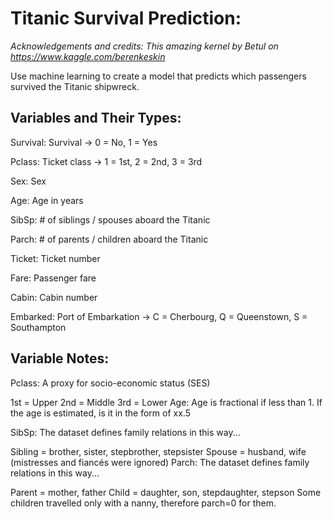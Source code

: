 # Titanic Survival Prediction:

*Acknowledgements and credits: This amazing kernel by Betul on https://www.kaggle.com/berenkeskin*

Use machine learning to create a model that predicts which passengers survived the Titanic shipwreck.

## Variables and Their Types:

Survival: Survival -> 0 = No, 1 = Yes

Pclass: Ticket class -> 1 = 1st, 2 = 2nd, 3 = 3rd

Sex: Sex

Age: Age in years

SibSp: # of siblings / spouses aboard the Titanic

Parch: # of parents / children aboard the Titanic

Ticket: Ticket number

Fare: Passenger fare

Cabin: Cabin number

Embarked: Port of Embarkation -> C = Cherbourg, Q = Queenstown, S = Southampton

## Variable Notes:

Pclass: A proxy for socio-economic status (SES)

1st = Upper
2nd = Middle
3rd = Lower
Age: Age is fractional if less than 1. If the age is estimated, is it in the form of xx.5

SibSp: The dataset defines family relations in this way...

Sibling = brother, sister, stepbrother, stepsister
Spouse = husband, wife (mistresses and fiancés were ignored)
Parch: The dataset defines family relations in this way...

Parent = mother, father
Child = daughter, son, stepdaughter, stepson Some children travelled only with a nanny, therefore parch=0 for them.
